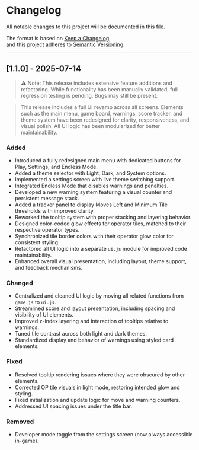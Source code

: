 

# Changelog

All notable changes to this project will be documented in this file.

The format is based on [Keep a Changelog](https://keepachangelog.com/en/1.0.0/),  
and this project adheres to [Semantic Versioning](https://semver.org/).

---

## [1.1.0] - 2025-07-14

> ⚠️ Note: This release includes extensive feature additions and refactoring. While functionality has been manually validated, full regression testing is pending. Bugs may still be present.
>

> This release includes a full UI revamp across all screens. Elements such as the main menu, game board, warnings, score tracker, and theme system have been redesigned for clarity, responsiveness, and visual polish. All UI logic has been modularized for better maintainability.

### Added
- Introduced a fully redesigned main menu with dedicated buttons for Play, Settings, and Endless Mode.
- Added a theme selector with Light, Dark, and System options.
- Implemented a settings screen with live theme switching support.
- Integrated Endless Mode that disables warnings and penalties.
- Developed a new warning system featuring a visual counter and persistent message stack.
- Added a tracker panel to display Moves Left and Minimum Tile thresholds with improved clarity.
- Reworked the tooltip system with proper stacking and layering behavior.
- Designed color-coded glow effects for operator tiles, matched to their respective operator types.
- Synchronized tile border colors with their operator glow color for consistent styling.
- Refactored all UI logic into a separate `ui.js` module for improved code maintainability.
- Enhanced overall visual presentation, including layout, theme support, and feedback mechanisms.

### Changed
- Centralized and cleaned UI logic by moving all related functions from `game.js` to `ui.js`.
- Streamlined score and layout presentation, including spacing and visibility of UI elements.
- Improved z-index layering and interaction of tooltips relative to warnings.
- Tuned tile contrast across both light and dark themes.
- Standardized display and behavior of warnings using styled card elements.

### Fixed
- Resolved tooltip rendering issues where they were obscured by other elements.
- Corrected OP tile visuals in light mode, restoring intended glow and styling.
- Fixed initialization and update logic for move and warning counters.
- Addressed UI spacing issues under the title bar.

### Removed
- Developer mode toggle from the settings screen (now always accessible in-game).